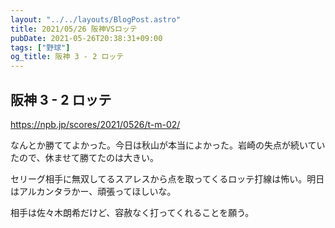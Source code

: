 ```yaml
---
layout: "../../layouts/BlogPost.astro"
title: 2021/05/26 阪神VSロッテ
pubDate: 2021-05-26T20:38:31+09:00
tags: ["野球"]
og_title: 阪神 3 - 2 ロッテ
---
```


## 阪神 3 - 2 ロッテ

https://npb.jp/scores/2021/0526/t-m-02/


なんとか勝ててよかった。今日は秋山が本当によかった。岩崎の失点が続いていたので、休ませて勝てたのは大きい。

セリーグ相手に無双してるスアレスから点を取ってくるロッテ打線は怖い。明日はアルカンタラかー、頑張ってほしいな。

相手は佐々木朗希だけど、容赦なく打ってくれることを願う。
